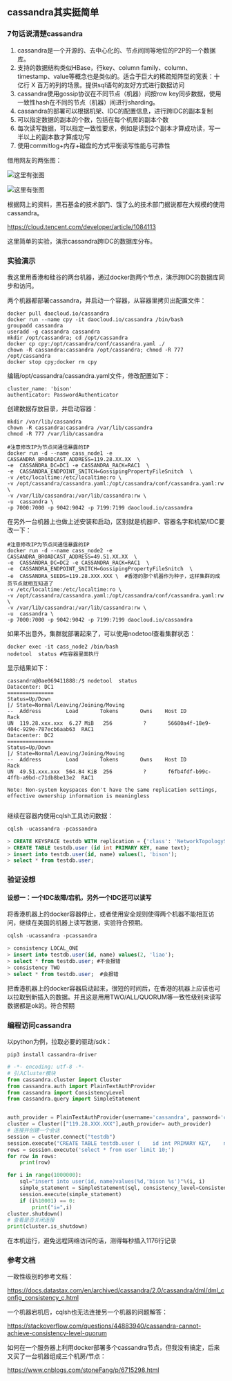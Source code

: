 ## cassandra其实挺简单

### 7句话说清楚cassandra

1. cassandra是一个开源的、去中心化的、节点间同等地位的P2P的一个数据库。
2. 支持的数据结构类似HBase，行key、column family、column、timestamp、value等概念也是类似的。适合于巨大的稀疏矩阵型的宽表：十亿行 X 百万的列的场景。提供sql语句的友好方式进行数据访问
3. cassandra使用gossip协议在不同节点（机器）间按row key同步数据，使用一致性hash在不同的节点（机器）间进行sharding。
4. cassandra的部署可以根据机架、IDC的配置信息，进行跨IDC的副本复制
5. 可以指定数据的副本的个数，包括在每个机房的副本个数
6. 每次读写数据，可以指定一致性要求，例如是读到2个副本才算成功读，写一半以上的副本数才算成功写
7. 使用commitlog+内存+磁盘的方式平衡读写性能与可靠性

借用网友的两张图：

![这里有张图](img/cassandra/cassandra.jpg)

![这里有张图](img/cassandra/features.jpg)

根据网上的资料，黑石基金的技术部门、饿了么的技术部门据说都在大规模的使用cassandra。

https://cloud.tencent.com/developer/article/1084113

这里简单的实验，演示cassandra跨IDC的数据库分布。

### 实验演示

我这里用香港和硅谷的两台机器，通过docker跑两个节点，演示跨IDC的数据库同步和访问。

两个机器都部署cassandra，并启动一个容器，从容器里拷贝出配置文件：

```shell
docker pull daocloud.io/cassandra
docker run --name cpy -it daocloud.io/cassandra /bin/bash
groupadd cassandra
useradd -g cassandra cassandra
mkdir /opt/cassandra; cd /opt/cassandra
docker cp cpy:/opt/cassandra/conf/cassandra.yaml ./
chown -R cassandra:cassandra /opt/cassandra; chmod -R 777  /opt/cassandra
docker stop cpy;docker rm cpy
```

编辑/opt/cassandra/cassandra.yaml文件，修改配置如下：

```
cluster_name: 'bison'
authenticator: PasswordAuthenticator
```

创建数据存放目录，并启动容器：

```shell
mkdir /var/lib/cassandra
chown -R cassandra:cassandra /var/lib/cassandra
chmod -R 777 /var/lib/cassandra

#注意修改IP为节点间通信暴露的IP
docker run -d --name cass_node1 -e CASSANDRA_BROADCAST_ADDRESS=119.28.XX.XX  \  
-e  CASSANDRA_DC=DC1 -e CASSANDRA_RACK=RAC1  \
-e  CASSANDRA_ENDPOINT_SNITCH=GossipingPropertyFileSnitch  \
-v /etc/localtime:/etc/localtime:ro \
-v /opt/cassandra/cassandra.yaml:/opt/cassandra/conf/cassandra.yaml:rw \
-v /var/lib/cassandra:/var/lib/cassandra:rw \
-u  cassandra \
-p 7000:7000 -p 9042:9042 -p 7199:7199 daocloud.io/cassandra
```

在另外一台机器上也做上述安装和启动，区别就是机器IP、容器名字和机架/IDC要改一下：

```shell
#注意修改IP为节点间通信暴露的IP
docker run -d --name cass_node2 -e CASSANDRA_BROADCAST_ADDRESS=49.51.XX.XX  \  
-e  CASSANDRA_DC=DC2 -e CASSANDRA_RACK=RAC1  \
-e  CASSANDRA_ENDPOINT_SNITCH=GossipingPropertyFileSnitch  \
-e  CASSANDRA_SEEDS=119.28.XXX.XXX \  #香港的那个机器作为种子，这样集群的成员节点就相互知道了
-v /etc/localtime:/etc/localtime:ro \
-v /opt/cassandra/cassandra.yaml:/opt/cassandra/conf/cassandra.yaml:rw \
-v /var/lib/cassandra:/var/lib/cassandra:rw \
-u  cassandra \
-p 7000:7000 -p 9042:9042 -p 7199:7199 daocloud.io/cassandra
```

如果不出意外，集群就部署起来了，可以使用nodetool查看集群状态：

```shell
docker exec -it cass_node2 /bin/bash
nodetool  status #在容器里面执行
```

显示结果如下：

```shell
cassandra@0ae069411888:/$ nodetool  status
Datacenter: DC1
===============
Status=Up/Down
|/ State=Normal/Leaving/Joining/Moving
--  Address        Load       Tokens       Owns    Host ID                               Rack
UN  119.28.xxx.xxx  6.27 MiB   256          ?       56680a4f-18e9-404c-929e-787ecb6aab63  RAC1
Datacenter: DC2
===============
Status=Up/Down
|/ State=Normal/Leaving/Joining/Moving
--  Address        Load       Tokens       Owns    Host ID                               Rack
UN  49.51.xxx.xxx  564.84 KiB  256          ?       f6fb4fdf-b99c-4ffb-a9bd-c71db8be13e2  RAC1

Note: Non-system keyspaces don't have the same replication settings, effective ownership information is meaningless


```

继续在容器内使用cqlsh工具访问数据：

```sql
cqlsh -ucassandra -pcassandra

> CREATE KEYSPACE testdb WITH replication = {'class': 'NetworkTopologyStrategy', 'DC1': '1', 'DC2': '1'} ;
> CREATE TABLE testdb.user (id int PRIMARY KEY, name text);
> insert into testdb.user(id, name) values(1, 'bison');
> select * from testdb.user;
```

### 验证设想

#### 设想一：一个IDC故障/宕机，另外一个IDC还可以读写

将香港机器上的docker容器停止，或者使用安全规则使得两个机器不能相互访问，继续在美国的机器上读写数据，实验符合预期。

```sql
cqlsh -ucassandra -pcassandra

> consistency LOCAL_ONE
> insert into testdb.user(id, name) values(2, 'liao');
> select * from testdb.user; #不会报错
> consistency TWO
> select * from testdb.user;  #会报错
```

把香港机器上的docker容器启动起来，很短的时间后，在香港的机器上应该也可以拉取到新插入的数据。并且这是用用TWO/ALL/QUORUM等一致性级别来读写数据都是ok的。符合预期

### 编程访问cassandra

以python为例，拉取必要的驱动/sdk：

```
pip3 install cassandra-driver
```

```python
# -*- encoding: utf-8 -*-
# 引入Cluster模块
from cassandra.cluster import Cluster
from cassandra.auth import PlainTextAuthProvider
from cassandra import ConsistencyLevel
from cassandra.query import SimpleStatement


auth_provider = PlainTextAuthProvider(username='cassandra', password='cassandra')
cluster = Cluster(["119.28.XXX.XXX"],auth_provider= auth_provider)
# 连接并创建一个会话
session = cluster.connect("testdb")
session.execute("CREATE TABLE testdb.user (    id int PRIMARY KEY,    name text);")
rows = session.execute('select * from user limit 10;')
for row in rows:
    print(row)

for i in range(1000000):
    sql="insert into user(id, name)values(%d,'bison %s')"%(i, i)
    simple_statement = SimpleStatement(sql, consistency_level=ConsistencyLevel.LOCAL_ONE)
    session.execute(simple_statement)
    if (i%10001) == 0:
        print("i=",i)
cluster.shutdown()
# 查看是否关闭连接
print(cluster.is_shutdown)
```

在本机运行，避免远程网络访问的话，测得每秒插入1176行记录

### 参考文档

一致性级别的参考文档：

https://docs.datastax.com/en/archived/cassandra/2.0/cassandra/dml/dml_config_consistency_c.html

一个机器宕机后，cqlsh也无法连接另一个机器的问题解答：

https://stackoverflow.com/questions/44883940/cassandra-cannot-achieve-consistency-level-quorum

如何在一个服务器上利用docker部署多个cassandra节点，但我没有搞定，后来又买了一台机器组成三个机房/节点：

https://www.cnblogs.com/stoneFang/p/6715298.html